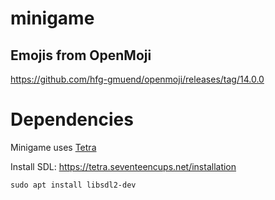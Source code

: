 # minigame


## Emojis from OpenMoji
https://github.com/hfg-gmuend/openmoji/releases/tag/14.0.0

# Dependencies

Minigame uses [Tetra](https://tetra.seventeencups.net/)

Install SDL: https://tetra.seventeencups.net/installation

    sudo apt install libsdl2-dev